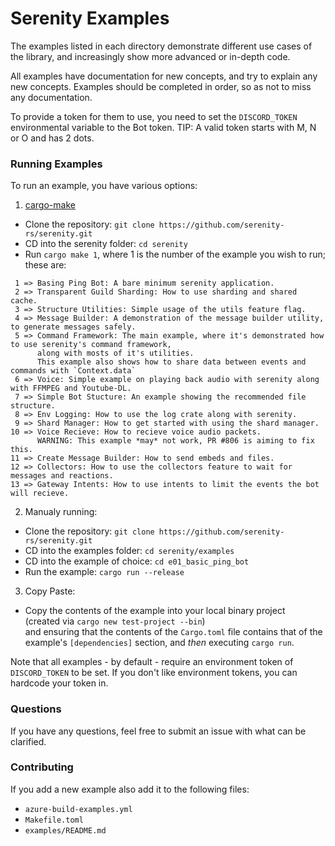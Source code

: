 # Serenity Examples

The examples listed in each directory demonstrate different use cases of the
library, and increasingly show more advanced or in-depth code.

All examples have documentation for new concepts, and try to explain any new
concepts. Examples should be completed in order, so as not to miss any
documentation.

To provide a token for them to use, you need to set the `DISCORD_TOKEN`
environmental variable to the Bot token.
TIP: A valid token starts with M, N or O and has 2 dots.

### Running Examples

To run an example, you have various options:

1. [cargo-make](https://lib.rs/crates/cargo-make)
- Clone the repository: `git clone https://github.com/serenity-rs/serenity.git`
- CD into the serenity folder: `cd serenity`
- Run `cargo make 1`, where 1 is the number of the example you wish to run; these are:
```
 1 => Basing Ping Bot: A bare minimum serenity application.
 2 => Transparent Guild Sharding: How to use sharding and shared cache.
 3 => Structure Utilities: Simple usage of the utils feature flag.
 4 => Message Builder: A demonstration of the message builder utility, to generate messages safely.
 5 => Command Framework: The main example, where it's demonstrated how to use serenity's command framework,
      along with mosts of it's utilities.
      This example also shows how to share data between events and commands with `Context.data`
 6 => Voice: Simple example on playing back audio with serenity along with FFMPEG and Youtube-DL.
 7 => Simple Bot Stucture: An example showing the recommended file structure.
 8 => Env Logging: How to use the log crate along with serenity.
 9 => Shard Manager: How to get started with using the shard manager.
10 => Voice Recieve: How to recieve voice audio packets.
      WARNING: This example *may* not work, PR #806 is aiming to fix this.
11 => Create Message Builder: How to send embeds and files.
12 => Collectors: How to use the collectors feature to wait for messages and reactions.
13 => Gateway Intents: How to use intents to limit the events the bot will recieve.
```

2. Manualy running:
- Clone the repository: `git clone https://github.com/serenity-rs/serenity.git`
- CD into the examples folder: `cd serenity/examples`
- CD into the example of choice: `cd e01_basic_ping_bot`
- Run the example: `cargo run --release`

3. Copy Paste:
- Copy the contents of the example into your local binary project\
(created via `cargo new test-project --bin`)\
and ensuring that the contents of the `Cargo.toml` file contains that
of the example's `[dependencies]` section, and _then_ executing `cargo run`.

Note that all examples - by default - require an environment token of
`DISCORD_TOKEN` to be set. If you don't like environment tokens, you can
hardcode your token in.

### Questions

If you have any questions, feel free to submit an issue with what can be
clarified.

### Contributing

If you add a new example also add it to the following files:
- `azure-build-examples.yml`
- `Makefile.toml`
- `examples/README.md`
